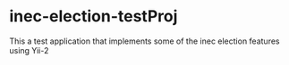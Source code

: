 # inec-election-testProj
This a test application that implements some of the inec election features using Yii-2
